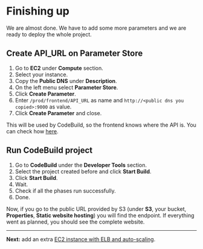 # Finishing up

We are almost done. We have to add some more parameters and we are ready to deploy the whole project.

## Create API_URL on Parameter Store
1. Go to **EC2** under **Compute** section.
2. Select your instance.
3. Copy the **Public DNS** under **Description**.
4. On the left menu select **Parameter Store**.
5. Click **Create Parameter**.
6. Enter  `/prod/frontend/API_URL` as name and `http://<public dns you copied>:9000` as value.
7. Click **Create Parameter** and close.

This will be used by CodeBuild, so the frontend knows where the API is. You can check how [here](/buildspec.frontend.yml).

## Run CodeBuild project
1. Go to **CodeBuild** under the **Developer Tools** section.
2. Select the project created before and click **Start Build**.
3. Click **Start Build**.
4. Wait.
5. Check if all the phases run successfully.
6. Done.

Now, if you go to the public URL provided by S3 (under **S3**, your bucket, **Properties**, **Static website hosting**) you will find the endpoint. If everything went as planned, you should see the complete website.

---
**Next:** add an extra [EC2 instance with ELB and auto-scaling](/workshop/elb-auto-scaling-group/introduction.md).
